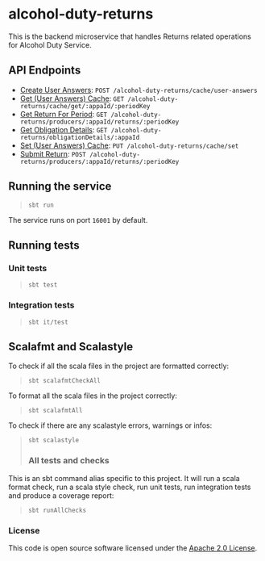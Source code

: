 # alcohol-duty-returns

This is the backend microservice that handles Returns related operations for Alcohol Duty Service. 

## API Endpoints

- [Create User Answers](api-docs/createUserAnswers.md): `POST /alcohol-duty-returns/cache/user-answers`
- [Get (User Answers) Cache](api-docs/getCache.md): `GET /alcohol-duty-returns/cache/get/:appaId/:periodKey`
- [Get Return For Period](api-docs/getReturn.md): `GET /alcohol-duty-returns/producers/:appaId/returns/:periodKey`
- [Get Obligation Details](api-docs/obligationDetails.md): `GET /alcohol-duty-returns/obligationDetails/:appaId`
- [Set (User Answers) Cache](api-docs/setCache.md): `PUT /alcohol-duty-returns/cache/set`
- [Submit Return](api-docs/submitReturn.md): `POST /alcohol-duty-returns/producers/:appaId/returns/:periodKey`

## Running the service

> `sbt run`

The service runs on port `16001` by default.

## Running tests

### Unit tests

> `sbt test`

### Integration tests

> `sbt it/test`

## Scalafmt and Scalastyle

To check if all the scala files in the project are formatted correctly:
> `sbt scalafmtCheckAll`

To format all the scala files in the project correctly:
> `sbt scalafmtAll`

To check if there are any scalastyle errors, warnings or infos:
> `sbt scalastyle`
> 
> ### All tests and checks

This is an sbt command alias specific to this project. It will run a scala format
check, run a scala style check, run unit tests, run integration tests and produce a coverage report:
> `sbt runAllChecks`

### License

This code is open source software licensed under
the [Apache 2.0 License]("http://www.apache.org/licenses/LICENSE-2.0.html").
